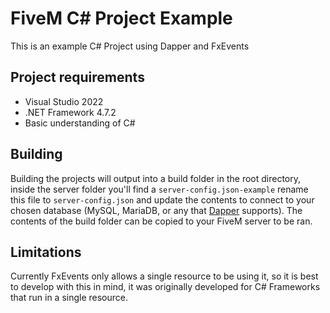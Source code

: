 # FiveM C# Project Example

This is an example C# Project using Dapper and FxEvents

## Project requirements

- Visual Studio 2022
- .NET Framework 4.7.2
- Basic understanding of C#

## Building

Building the projects will output into a build folder in the root directory, inside the server folder you'll find a `server-config.json-example` rename this file to `server-config.json` and update the contents to connect to your chosen database (MySQL, MariaDB, or any that [Dapper](https://github.com/DapperLib/Dapper) supports). The contents of the build folder can be copied to your FiveM server to be ran.

## Limitations

Currently FxEvents only allows a single resource to be using it, so it is best to develop with this in mind, it was originally developed for C# Frameworks that run in a single resource.
